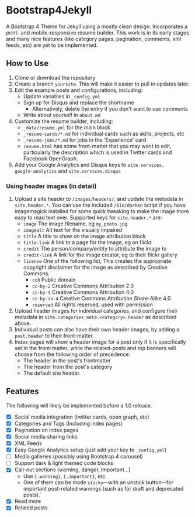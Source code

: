 # Bootstrap4Jekyll

A Bootstrap 4 Theme for Jekyll using a mostly clean design. Incorporates a
print- and mobile-responsive résumé builder. This work is in its early stages
and many nice features (like category pages, pagination, comments, xml feeds,
etc) are yet to be implemented.

## How to Use

1. Clone or download the repository
2. Create a branch `yoursite`. This will make it easier to pull in updates
    later.
3. Edit the example posts and configurations, including:
    * Update variables in `_config.yml`
    * Sign up for Disqus and replace the shortname
        * Alternatively, delete the entry if you don't want to use comments
    * Write about yourself in `about.md`
4. Customize the resume builder, including:
    * `_data/resume.yml` for the main block
    * `_resume-cards/*.md` for individual cards such as skills, projects, etc
    * `_resume-jobs/*.md` for jobs in the 'Experience' card
    * `resume.html` has some front-matter that you may want to edit, particularly
      the description which is used in Twitter cards and Facebook OpenGraph.
5. Add your Google Analytics and Disqus keys to
    `site.services.   google-analytics` and `site.services.disqus`

### Using header images (in detail)

1. Upload a site header to `/images/headers/`, and update the metadata in
    `site.header.*`. You can use the included `/bin/darken` script if you
    have imagemagick installed for some quick tweaking to make the image more
    easy to read text over. Supported keys for `site.header.*` are:
    * `image` The image filename, eg `my_photo.jpg`
    * `imagealt` Alt text for the visually impaired
    * `title` A title to show on the image attribution block
    * `title-link` A link to a page for the image, eg on flickr
    * `credit` The person/company/entity to attribute the image to
    * `credit-link` A link for the image creator, eg to their flickr gallery
    * `license` One of the following list, This creates the appropriate
      copyright disclaimer for the image as described by Creative Commons.
      * `cc0` Public domain
      * `cc-by-2` Creative Commons Attribution 2.0
      * `cc-by-4` Creative Commons Attribution 4.0
      * `cc-by-sa-4` Creative Commons Attribution Share-Alike 4.0
      * `reserved` All rights reserved, used with permission
2. Upload header images for individual categories, and configure their
    metadata in `site.categories_meta.<category>.header` as described above.
3. Individual posts can also have their own header images, by adding a
    `post.header` to their front-matter.
4. Index pages will show a
    header image for a post only if it is specifically set in the
    front-matter, while the related-posts and top banners will choose from
    the following order of precedence:
    * The header in the post's frontmatter
    * The header from the post's category
    * The default site header.

## Features

The following will likely be implemented before a 1.0 release.

* [x] Social media integration (twitter cards, open graph, etc)
* [x] Categories and Tags (Including index pages)
* [x] Pagination on index pages
* [x] Social media sharing links
* [x] XML Feeds
* [x] Easy Google Analytics setup (just add your key to `_config.yml`)
* [ ] Media galleries (possibly using Bootstrap 4 carousel)
* [ ] Support dark & light themed code blocks
* [x] Call-out sections (warning, danger, important...)
  * Use `{.warning}`, `{.important}`, etc.
  * One of them can be made `sticky`—with an unstick button—for important
    post-related warnings (such as for draft and deprecated posts).`
* [x] Read more
* [x] Related posts
